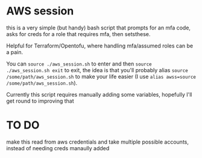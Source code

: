 # AWS session
this is a very simple (but handy) bash script that prompts for an mfa code, asks for creds for a role that requires mfa, then setsthese. 

Helpful for Terraform/Opentofu, where handling mfa/assumed roles can be a pain.

You can `source ./aws_session.sh` to enter and then `source ./aws_session.sh exit` to exit, the idea is that you'll probably alias `source /some/path/aws_session.sh` to make your life easier (I use `alias awss=source /some/path/aws_session.sh`). 

Currently this script requires manually adding some variables, hopefully I'll get round to improving that

# TO DO
make this read from aws credentials and take multiple possible accounts, instead of needing creds manaully added
